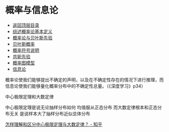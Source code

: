 # 概率与信息论

* [返回顶层目录](../../content/SUMMARY.md#目录)
* [综述概率论基本定义](review-of-statistics.md)
* [概率论与贝叶斯先验](probability-and-bayesian-prior.md)
* [贝叶斯概率](bayes-probability.md)
* [概率符号说明](probability-symbol-explaination.md)
* [共轭先验](conjugate-prior.md)
* [概率图模型](probability-graphical-model.md)
* [信息论](information-theory.md)




概率论使我们能够提出不确定的声明，以及在不确定性存在的情况下进行推理，而信息论使我们能够量化概率分布中的不确定性总量。（《深度学习》p34）



中心极限定理和大数定律

中心极限定理是说无论抽样分布如何 均值服从正态分布 而大数定律根本和正态分布无关 是说样本大了抽样分布近似总体分布

[怎样理解和区分中心极限定理与大数定律？ - 知乎](https://www.zhihu.com/question/22913867/answer/274009483)

